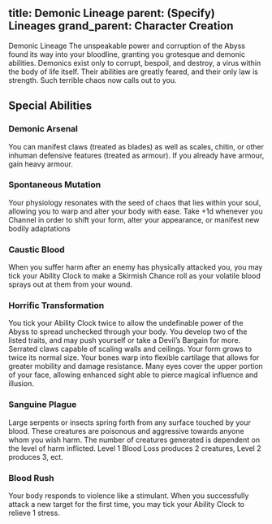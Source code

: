 title: Demonic Lineage
parent: (Specify) Lineages
grand_parent: Character Creation
---

Demonic Lineage
The unspeakable power and corruption of the Abyss found its way into your bloodline, granting you grotesque and demonic abilities. Demonics exist only to corrupt, bespoil, and destroy, a virus within the body of life itself. Their abilities are greatly feared, and their only law is strength. Such terrible chaos now calls out to you.

## Special Abilities


### Demonic Arsenal
You can manifest claws (treated as blades) as well as scales, chitin, or other inhuman defensive features (treated as armour). If you already have armour, gain heavy armour.

### Spontaneous Mutation
Your physiology resonates with the seed of chaos that lies within your soul, allowing you to warp and alter your body with ease. Take +1d whenever you Channel in order to shift your form, alter your appearance, or manifest new bodily adaptations

### Caustic Blood
When you suffer harm after an enemy has physically attacked you, you may tick your Ability Clock to make a Skirmish Chance roll as your volatile blood sprays out at them from your wound.

### Horrific Transformation
You tick your Ability Clock twice to allow the undefinable power of the Abyss to spread unchecked through your body. You develop two of the listed traits, and may push yourself or take a Devil’s Bargain for more. 
Serrated claws capable of scaling walls and ceilings.
Your form grows to twice its normal size.
Your bones warp into flexible cartilage that allows for greater mobility and damage resistance.
Many eyes cover the upper portion of your face, allowing enhanced sight able to pierce magical influence and illusion.


### Sanguine Plague
Large serpents or insects spring forth from any surface touched by your blood. These creatures are poisonous and aggressive towards anyone whom you wish harm.
The number of creatures generated is dependent on the level of harm inflicted. Level 1 Blood Loss produces 2 creatures, Level 2 produces 3, ect.


### Blood Rush
Your body responds to violence like a stimulant. When you successfully attack a new target for the first time, you may tick your Ability Clock to relieve 1 stress.

